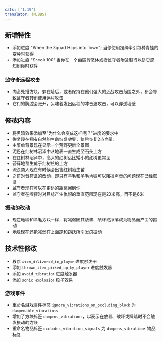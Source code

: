 ```yaml
---
cats: ['1.19']
translator: (MCBBS)
---
```

## 新增特性
* 添加进度 "When the Squad Hops into Town"; 当你使用拴绳牵引每种青蛙的变种时获得
* 添加进度 "Sneak 100" 当你在一个幽匿传感体或者监守者附近潜行以防它感知到你时获得

### 监守者远程攻击
* 向高处搭方块，躲在墙后，或者保持在他们强大的近战攻击范围之外，都会导致监守者转而使用远程攻击
* 它们的胸腔会张开，尖啸着发出远程的冲击波攻击，可以穿透墙壁

## 修改内容
* 将黑暗效果添加至"为什么会变成这样呢？"进度的要求中
* 悦灵现在拥有自然的生命恢复效果，每秒恢复2点血量。
* 主菜单背景现在显示一个荒野更新全景图
* 泥巴在红树林沼泽中从地表一直生成至石头上方
* 在红树林沼泽中，高大的红树远比矮小的红树更常见
* 苔藓地毯生成于红树根的上方
* 流浪商人现在有时候会出售红树胎生苗
* 之前对音符盒的改动，即只有羊毛和羊毛地毯可以阻挡声音的问题现在已经恢复
* 监守者现在可以在更远的距离闻到你
* 监守者在嗅探时对目标产生仇恨的垂直范围现在是20米高，而不是6米

### 振动的改动
* 现在地毯和羊毛方块一样，将减弱因其放置、破坏或掉落成为物品而产生的振动
* 地毯现在还能减弱在上面跑和跳跃所引发的振动

## 技术性修改
* 移除 `item_delivered_to_player` 进度触发器
* 添加 `thrown_item_picked_up_by_player` 进度触发器
* 添加 `avoid_vibration` 进度触发器
* 添加 `sonic_explosion` 粒子效果

### 游戏事件
* 重命名游戏事件标签 `ignore_vibrations_on_occluding_block` 为 `dampenable_vibrations`
* 增加了方块标签 `dampens_vibrations`，以表示在放置、破坏或踩踏时不会触发振动的方块
* 重命名物品标签 `occludes_vibration_signals` 为 `dampens_vibrations` 物品标签
